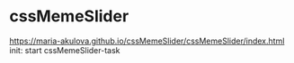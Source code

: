 # cssMemeSlider
https://maria-akulova.github.io/cssMemeSlider/cssMemeSlider/index.html
init: start cssMemeSlider-task
